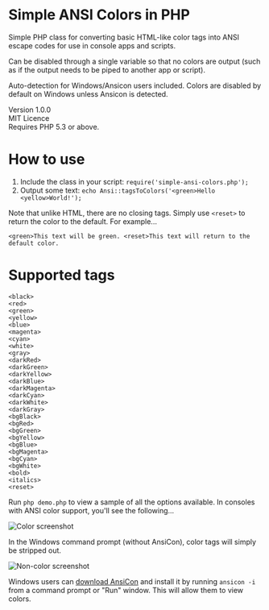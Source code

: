 Simple ANSI Colors in PHP
==================

Simple PHP class for converting basic HTML-like color tags into ANSI escape codes for use in console apps and scripts.

Can be disabled through a single variable so that no colors are output (such as if the output needs to be piped to another app or script).

Auto-detection for Windows/Ansicon users included.  Colors are disabled by default on Windows unless Ansicon is detected.

Version 1.0.0
<br>MIT Licence
<br>Requires PHP 5.3 or above.

# How to use

1. Include the class in your script: `require('simple-ansi-colors.php');`
2. Output some text: `echo Ansi::tagsToColors('<green>Hello <yellow>World!');`

Note that unlike HTML, there are no closing tags.  Simply use `<reset>` to return the color to the default.  For example...

```
<green>This text will be green. <reset>This text will return to the default color.
```

# Supported tags

```
<black>
<red>
<green>
<yellow>
<blue>
<magenta>
<cyan>
<white>
<gray>
<darkRed>
<darkGreen>
<darkYellow>
<darkBlue>
<darkMagenta>
<darkCyan>
<darkWhite>
<darkGray>
<bgBlack>
<bgRed>
<bgGreen>
<bgYellow>
<bgBlue>
<bgMagenta>
<bgCyan>
<bgWhite>
<bold>
<italics>
<reset>
```

Run `php demo.php` to view a sample of all the options available.  In consoles with ANSI color support, you'll see the following...

 ![Color screenshot](http://img845.imageshack.us/img845/1201/5gge.png)

In the Windows command prompt (without AnsiCon), color tags will simply be stripped out.

 ![Non-color screenshot](http://img834.imageshack.us/img834/5667/3p1t.png)

Windows users can [download AnsiCon](https://github.com/adoxa/ansicon/releases) and install it by running `ansicon -i` from a command prompt or "Run" window.  This will allow them to view colors.
